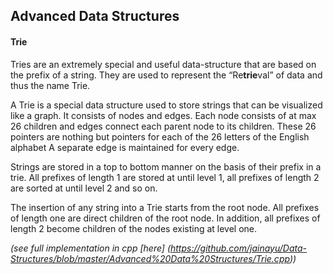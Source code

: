 ## Advanced Data Structures

#### Trie 

Tries are an extremely special and useful data-structure that are based on the prefix of a string. They are used to represent the “Re**trie**val” of data and thus the name Trie. 

A Trie is a special data structure used to store strings that can be visualized like a graph. It consists of nodes and edges. Each node consists of at max 26 children and edges connect each parent node to its children. These 26 pointers are nothing but pointers for each of the 26 letters of the English alphabet A separate edge is maintained for every edge. 

Strings are stored in a top to bottom manner on the basis of their prefix in a trie. All prefixes of length 1 are stored at until level 1, all prefixes of length 2 are sorted at until level 2 and so on. 

The insertion of any string into a Trie starts from the root node. All prefixes of length one are direct children of the root node. In addition, all prefixes of length 2 become children of the nodes existing at level one. 

*(see full implementation in cpp [here] (https://github.com/jainayu/Data-Structures/blob/master/Advanced%20Data%20Structures/Trie.cpp))*
